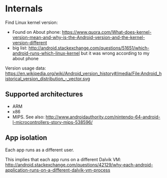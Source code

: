 # Internals

Find Linux kernel version:

- Found on About phone: <https://www.quora.com/What-does-kernel-version-mean-and-why-is-the-Android-version-and-the-kernel-version-different>
- big list: <http://android.stackexchange.com/questions/51651/which-android-runs-which-linux-kernel> but it was wrong according to my about phone

Version usage data: <https://en.wikipedia.org/wiki/Android_version_history#/media/File:Android_historical_version_distribution_-_vector.svg>

## Supported architectures

- ARM
- x86
- MIPS. See also: <http://www.androidauthority.com/nintendo-64-android-l-microcontrollers-story-mips-538596/>

## App isolation

Each app runs as a different user.

This implies that each app runs on a different Dalvik VM: <http://android.stackexchange.com/questions/42129/why-each-android-application-runs-on-a-different-dalvik-vm-process>

